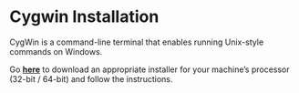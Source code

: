 # Cygwin Installation

CygWin is a command-line terminal that enables running Unix-style commands on Windows.

Go [**here**](http://www.cygwin.com/install.html) to download an appropriate installer for your machine’s processor (32-bit / 64-bit) and follow the instructions.
